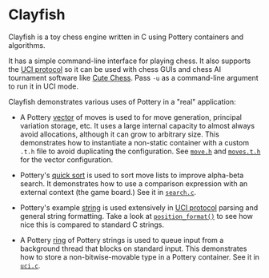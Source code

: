 # Clayfish

Clayfish is a toy chess engine written in C using Pottery containers and algorithms.

It has a simple command-line interface for playing chess. It also supports the [UCI protocol](https://www.chessprogramming.org/UCI) so it can be used with chess GUIs and chess AI tournament software like [Cute Chess](https://cutechess.com/). Pass `-u` as a command-line argument to run it in UCI mode.

Clayfish demonstrates various uses of Pottery in a "real" application:

- A Pottery [vector](../../../include/pottery/vector/) of moves is used to for move generation, principal variation storage, etc. It uses a large internal capacity to almost always avoid allocations, although it can grow to arbitrary size. This demonstrates how to instantiate a non-static container with a custom `.t.h` file to avoid duplicating the configuration. See [`move.h`](move.h) and [`moves.t.h`](moves.t.h) for the vector configuration.

- Pottery's [quick sort](../../../include/pottery/quick_sort/) is used to sort move lists to improve alpha-beta search. It demonstrates how to use a comparison expression with an external context (the game board.) See it in [`search.c`](search.c).

- Pottery's example [string](../string/) is used extensively in [UCI protocol](https://www.chessprogramming.org/UCI) parsing and general string formatting. Take a look at [`position_format()`](position.c) to see how nice this is compared to standard C strings.

- A Pottery [ring](../../../include/pottery/ring/) of Pottery strings is used to queue input from a background thread that blocks on standard input. This demonstrates how to store a non-bitwise-movable type in a Pottery container. See it in [`uci.c`](uci.c).
